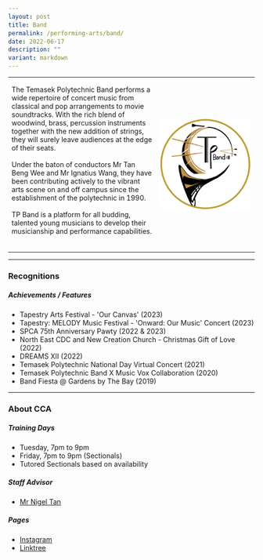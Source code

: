 ```yaml
---
layout: post
title: Band
permalink: /performing-arts/band/
date: 2022-06-17
description: ""
variant: markdown
---
```

<table>
	<tbody>
		<tr>
			<td>
				<p>
                    The Temasek Polytechnic Band performs a wide repertoire of concert music from classical and pop arrangements to movie soundtracks. With the rich blend of woodwind, brass, percussion instruments together with the new addition of strings, they will surely leave audiences at the edge of their seats. 
					<br>
					<br>
                    Under the baton of conductors Mr Tan Beng Wee and Mr Ignatius Wang, they have been contributing actively to the vibrant arts scene on and off campus since the establishment of the polytechnic in 1990.
					<br>
					<br>
                    TP Band is a platform for all budding, talented young musicians to develop their musicianship and performance capabilities.
                    <br>
                    <br>
				</p>
			</td>
			<td style="width:40%">
				<img alt="Band" style="display:block;margin-left:auto;margin-right:auto;" src="/images/Arts/Band/Band_logo.png">
			</td>
		</tr>
	</tbody>
</table>
	
<hr>
	
### Recognitions

##### Achievements / Features
	
<ul>
  <li>Tapestry Arts Festival - 'Our Canvas' (2023)</li>   
	<li>Tapestry: MELODY Music Festival - 'Onward: Our Music' Concert (2023)</li>  
    <li>SPCA 75th Anniversary Pawty (2022 &amp; 2023)</li>
    <li>North East CDC and New Creation Church - Christmas Gift of Love (2022)</li>
    <li>DREAMS XII (2022)</li>
    <li>Temasek Polytechnic National Day Virtual Concert (2021)</li>
		    <li>Temasek Polytechnic Band X Music Vox Collaboration (2020)</li>
	<li>Band Fiesta @ Gardens by The Bay (2019)</li>
</ul>

<hr>

### About CCA

##### Training Days
            
<ul>    
    <li>Tuesday, 7pm to 9pm</li>
    <li>Friday, 7pm to 9pm (Sectionals)</li>
	<li>Tutored Sectionals based on availability</li>
</ul>


##### Staff Advisor

<ul>
	<li>
		<a href="mailto:nigel_tan@tp.edu.sg">Mr Nigel Tan</a>
</li></ul>

##### Pages

<ul>
	<li><a href="https://www.instagram.com/temasekpolyband">Instagram</a></li>
	<li><a href="https://linktr.ee/TemasekPolyBand">Linktree</a></li>
</ul>